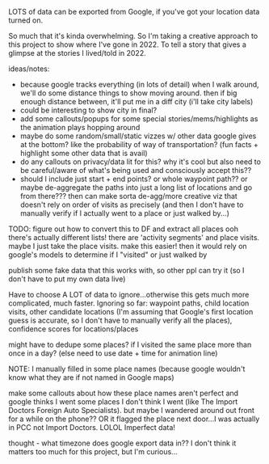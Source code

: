 LOTS of data can be exported from Google, if you've got your location data turned on.

So much that it's kinda overwhelming. So I'm taking a creative approach to this project to show where I've gone in 2022. To tell a story that gives a glimpse at the stories I lived/told in 2022.

ideas/notes:

* because google tracks everything (in lots of detail) when I walk around, we'll do some distance things to show moving around. then if big enough distance between, it'll put me in a diff city (i'll take city labels)
* could be interesting to show city in final?
* add some callouts/popups for some special stories/mems/highlights as the animation plays hopping around
* maybe do some random/small/static vizzes w/ other data google gives at the bottom? like the probability of way of transportation? (fun facts + highlight some other data that is avail)
* do any callouts on privacy/data lit for this? why it's cool but also need to be careful/aware of what's being used and consciously accept this??
* should I include just start + end points? or whole waypoint path?? or maybe de-aggregate the paths into just a long list of locations and go from there??? then can make sorta de-agg/more creative viz that doesn't rely on order of visits as precisely (and then I don't have to manually verify if I actually went to a place or just walked by...)

TODO: figure out how to convert this to DF and extract all places
ooh there's actually different lists! there are 'activity segments' and place visits. maybe I just take the place visits. make this easier! then it would rely on google's models to determine if I "visited" or just walked by

publish some fake data that this works with, so other ppl can try it (so I don't have to put my own data live)

Have to choose A LOT of data to ignore...otherwise this gets much more complicated, much faster. Ignoring so far: waypoint paths, child location visits, other candidate locations (I'm assuming that Google's first location guess is accurate, so I don't have to manually verify all the places), confidence scores for locations/places

might have to dedupe some places? if I visited the same place more than once in a day? (else need to use date + time for animation line)

NOTE: I manually filled in some place names (because google wouldn't know what they are if not named in Google maps)

make some callouts about how these place names aren't perfect and google thinks I went some places I don't think I went (like The Import Doctors Foreign Auto Specialists). but maybe I wandered around out front for a while on the phone?? 
OR it flagged the place next door...I was actually in PCC not Import Doctors. LOLOL Imperfect data!

thought - what timezone does google export data in?? I don't think it matters too much for this project, but I'm curious... 